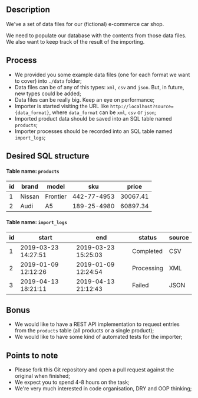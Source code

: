 ## Description

We've a set of data files for our (fictional) e-commerce car shop.

We need to populate our database with the contents from those data files.
We also want to keep track of the result of the importing.

## Process

- We provided you some example data files (one for each format we want to cover) into `./data` folder;
- Data files can be of any of this types: `xml`, `csv` and `json`. But, in future, new types could be added;
- Data files can be really big. Keep an eye on performance;
- Importer is started visiting the URL like `http://localhost?source={data_format}`, where `data_format` can be `xml`, `csv` or `json`;
- Imported product data should be saved into an SQL table named `products`;
- Importer processes should be recorded into an SQL table named `import_logs`;

## Desired SQL structure

#### Table name: `products`

| id | brand  | model    | sku         | price    |
|----|--------|----------|-------------|----------|
| 1  | Nissan | Frontier | 442-77-4953 | 30067.41 |
| 2  | Audi   | A5       | 189-25-4980 | 60897.34 |

#### Table name: `import_logs`

| id | start               | end                 | status     | source |
|----|---------------------|---------------------|------------|--------|
| 1  | 2019-03-23 14:27:51 | 2019-03-23 15:25:03 | Completed  | CSV    |
| 2  | 2019-01-09 12:12:26 | 2019-01-09 12:24:54 | Processing | XML    |
| 3  | 2019-04-13 18:21:11 | 2019-04-13 21:12:43 | Failed     | JSON   |

## Bonus

- We would like to have a REST API implementation to request entries from the `products` table (all products or a single product);
- We would like to have some kind of automated tests for the importer;

## Points to note

- Please fork this Git repository and open a pull request against the original when finished;
- We expect you to spend 4-8 hours on the task;
- We're very much interested in code organisation, DRY and OOP thinking;
